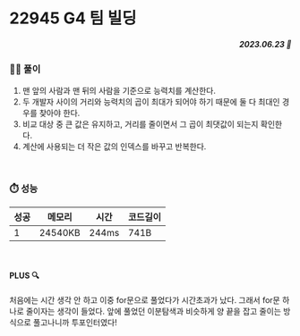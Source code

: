 # 22945 G4 팀 빌딩
##### <p align="right"> 2023.06.23 📆 </p> 

 
### 👩‍🏫 풀이
1. 맨 앞의 사람과 맨 뒤의 사람을 기준으로 능력치를 계산한다.
2. 두 개발자 사이의 거리와 능력치의 곱이 최대가 되어야 하기 때문에 둘 다 최대인 경우를 찾아야 한다.
3. 비교 대상 중 큰 값은 유지하고, 거리를 줄이면서 그 곱이 최댓값이 되는지 확인한다.
4. 계산에 사용되는 더 작은 값의 인덱스를 바꾸고 반복한다.

<br>

### ⏱️ 성능
<!-- 테이블 -->
성공 |메모리 | 시간 | 코드길이
---|---|---|---|
1|24540KB|244ms|741B

<br>

#### PLUS 🔍
처음에는 시간 생각 안 하고 이중 for문으로 풀었다가 시간초과가 났다.
그래서 for문 하나로 줄이자는 생각이 들었다.
앞에 풀었던 이분탐색과 비슷하게 양 끝을 잡고 줄이는 방식으로 풀고나니까 투포인터였다!
